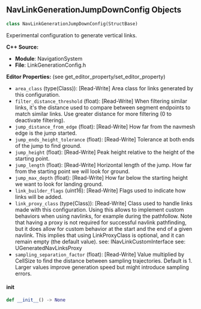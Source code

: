 ## NavLinkGenerationJumpDownConfig Objects

```python
class NavLinkGenerationJumpDownConfig(StructBase)
```

Experimental configuration to generate vertical links.

**C++ Source:**

- **Module**: NavigationSystem
- **File**: LinkGenerationConfig.h

**Editor Properties:** (see get_editor_property/set_editor_property)

- ``area_class`` (type(Class)):  [Read-Write] Area class for links generated by this configuration.
- ``filter_distance_threshold`` (float):  [Read-Write] When filtering similar links, it's the distance used to compare between segment endpoints to match similar links.
  Use greater distance for more filtering (0 to deactivate filtering).
- ``jump_distance_from_edge`` (float):  [Read-Write] How far from the navmesh edge is the jump started.
- ``jump_ends_height_tolerance`` (float):  [Read-Write] Tolerance at both ends of the jump to find ground.
- ``jump_height`` (float):  [Read-Write] Peak height relative to the height of the starting point.
- ``jump_length`` (float):  [Read-Write] Horizontal length of the jump.
  How far from the starting point we will look for ground.
- ``jump_max_depth`` (float):  [Read-Write] How far below the starting height we want to look for landing ground.
- ``link_builder_flags`` (uint16):  [Read-Write] Flags used to indicate how links will be added.
- ``link_proxy_class`` (type(Class)):  [Read-Write] Class used to handle links made with this configuration.
  Using this allows to implement custom behaviors when using navlinks, for example during the pathfollow.
  Note that having a proxy is not required for successful navlink pathfinding,
  but it does allow for custom behavior at the start and the end of a given navlink.
  This implies that using LinkProxyClass is optional, and it can remain empty (the default value).
  see: INavLinkCustomInterface
  see: UGeneratedNavLinksProxy
- ``sampling_separation_factor`` (float):  [Read-Write] Value multiplied by CellSize to find the distance between sampling trajectories. Default is 1.
  Larger values improve generation speed but might introduce sampling errors.

<a id="unreal.NavLinkGenerationJumpDownConfig.__init__"></a>

#### __init__

```python
def __init__() -> None
```

<a id="unreal.MovieSceneSectionEvalOptions"></a>